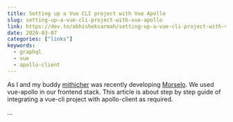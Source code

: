 ```yaml
---
title: Setting up a Vue CLI project with Vue Apollo
slug: setting-up-a-vue-cli-project-with-vue-apollo
link: https://dev.to/abhisheksarmah/setting-up-a-vue-cli-project-with-vue-apollo-cag
date: 2020-03-07
categories: ["links"]
keywords:
  - graphql
  - vue
  - apollo-client
--- 
```


As I and my buddy [mithicher](https://github.com/mithicher) was recently developing [Morselo](https://morselo.dev). We used vue-apollo in our frontend stack. This article is about step by step guide of integrating a vue-cli project with apollo-client as required.

<!--more--> 
...